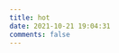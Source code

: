 ```yaml
---
title: hot
date: 2021-10-21 19:04:31
comments: false
---
```

<div id="hot"></div>
<script src="/js/av-core-mini-0.6.4.js"></script>
<script>AV.initialize("jXRYdAHIc85p63qqPqoov6rQ-MdYXbMMI", "1JUgviDin9HY4U3bG0KOmBL2");</script>
<script type="text/javascript">
  var time=0;
  var count=0;
  var title="";
  var url="";
  var query = new AV.Query('Counter');
  query.notEqualTo('id',0);
  query.descending('time');
  query.limit(1000);
  query.find().then(function (todo) {
    for (var i=0;i<1000;i++){
      count++;
      //修改下方10，调整排行显示的条数
      if(count > 10){
        break; 
      }
      var result=todo[i].attributes;
      //下方的30可以根据网站访问量调整，以控制最大热度的数值
      time=parseInt((result.time)/30);
      title=result.title;
      url=result.url;
      //下方域名修改为自己的网站
      var content="<p>"+"<font color='#1C1C1C'>"+"【文章热度:"+time+"℃】"+"</font>"+"<a href='"+"https://ch3cke.github.io"+url+"'>"+title+"</a>"+"</p>";
      document.getElementById("hot").innerHTML+=content
    }
  }, function (error) {
    console.log("error");
  });
</script>